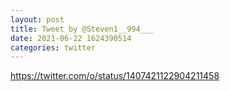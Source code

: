 ```yaml
--- 
layout: post 
title: Tweet by @Steven1__994___ 
date: 2021-06-22 1624390514 
categories: twitter 
--- 
```

https://twitter.com/o/status/1407421122904211458